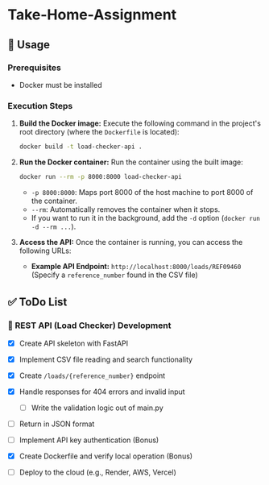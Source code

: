 # Take-Home-Assignment

## 🚀 Usage

### Prerequisites
* Docker must be installed

### Execution Steps

1.  **Build the Docker image:**
    Execute the following command in the project's root directory (where the `Dockerfile` is located):

    ```bash
    docker build -t load-checker-api .
    ```

2.  **Run the Docker container:**
    Run the container using the built image:

    ```bash
    docker run --rm -p 8000:8000 load-checker-api
    ```
    * `-p 8000:8000`: Maps port 8000 of the host machine to port 8000 of the container.
    * `--rm`: Automatically removes the container when it stops.
    * If you want to run it in the background, add the `-d` option (`docker run -d --rm ...`).

3.  **Access the API:**
    Once the container is running, you can access the following URLs:
    * **Example API Endpoint:** `http://localhost:8000/loads/REF09460` (Specify a `reference_number` found in the CSV file)


## ✅ ToDo List　

### 🔧 REST API (Load Checker) Development
- [x] Create API skeleton with FastAPI
- [x] Implement CSV file reading and search functionality
- [x] Create `/loads/{reference_number}` endpoint
- [x] Handle responses for 404 errors and invalid input
    - [ ] Write the validation logic out of main.py
- [ ] Return in JSON format
- [ ] Implement API key authentication (Bonus)
- [x] Create Dockerfile and verify local operation (Bonus)
- [ ] Deploy to the cloud (e.g., Render, AWS, Vercel)

